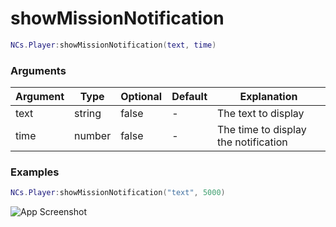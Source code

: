 # showMissionNotification

```lua
NCs.Player:showMissionNotification(text, time)
``` 

### Arguments
| Argument | Type   | Optional   | Default | Explanation                          |
|----------|--------|------------|---------|--------------------------------------|
| text     | string | false      | -       | The text to display                  |
| time     | number | false      | -       | The time to display the notification |

### Examples
```lua
NCs.Player:showMissionNotification("text", 5000)
```
![App Screenshot](https://cdn.discordapp.com/attachments/859092448427638804/982915693634801734/unknown.png)